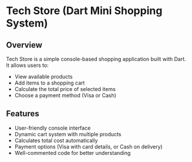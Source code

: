 # Tech Store (Dart Mini Shopping System)

## Overview
Tech Store is a simple console-based shopping application built with Dart.  
It allows users to:
- View available products
- Add items to a shopping cart
- Calculate the total price of selected items
- Choose a payment method (Visa or Cash)

## Features
- User-friendly console interface
- Dynamic cart system with multiple products
- Calculates total cost automatically
- Payment options (Visa with card details, or Cash on delivery)
- Well-commented code for better understanding

